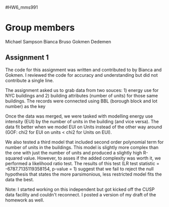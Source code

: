 #HW6_mms991

# Group members
Michael Sampson
Bianca Bruso
Gokmen Dedemen

## Assignment 1
The code for this assignment was written and contributed to by Bianca and Gokmen.
I reviewed the code for accuracy and understanding but did not contribute a single line.

The assignment asked us to grab data from two souces: 1) energy use for NYC buildings and 2) building attributes (number of units) for those same buildings. The records were connected using BBL (borough block and lot number) as the key

Once the data was merged, we were tasked with modelling energy use intensity (EUI) by the number of units in the building (and vice versa).
The data fit better when we model EUI on Units instead of the other way around (GOF: chi2 for EUI on units < chi2 for Units on EUI).

We also tested a third model that included second order polynomial term for number of units in the buildings.
This model is slightly more complex than the one with just the number of units and produced a slightly high R-squared value.
However, to asses if the added complexity was worth it, we performed a likelihood ratio test.
The results of this test (LR test statistic = -6787.7135119358154, p-value = 1) suggest that we fail to reject the null hypothesis that states the more parsimonious, less restricted model fits the data the best.

Note:
I started working on this independent but got kicked off the CUSP data facility and couldn't reconnect.
I posted a version of my draft of the homework as well.
